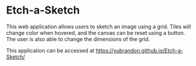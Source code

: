 # Etch-a-Sketch
This web application allows users to sketch an image using a grid. Tiles will change color when hovered, and the canvas can be reset using a button. The user is also able to change the dimensions of the grid.

This application can be accessed at https://yubrandon.github.io/Etch-a-Sketch/